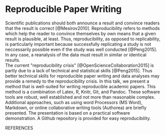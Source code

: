 Reproducible Paper Writing
=====

Scientific publications should both announce a result and convince 
readers that the result is correct [@Mesirov2010]. Reproducibility 
refers to methods which help the reader to convince themselves by own means
that a given result is plausible, at least. Thus, reproducibility,
as opposed to replicability, is particularly important because successfully 
replicating a study is not neccessarily possible even if the study 
was well conducted [@Peng2015]. In any case, a reanalysis of the 
data must result in similar or identical results.  
The current "reproducibility crisis" [@OpenScienceCollaboration2015]
is partly due to a lack of technical and statistical skills [@Peng2015]. 
Thus better technical skills for reproducible paper writing and data analyses 
may provide a remedy to the reproducibility crisis. 
In this talk, we present a method that 
is well-suited for writing reproducible academic papers. This method 
is a combination of Latex, R, Knitr, Git, and Pandoc. These software 
tools are robust, well established and not more than reasonable complex. 
 Additional approaches, such as using word Processors (MS Word), Markdown, 
 or online collaborative writing tools (Authorea) are briefly presented. 
The presentation is based on a practical software demonstration. 
A Github repository is provided for easy reproducibility.





REFERENCES



